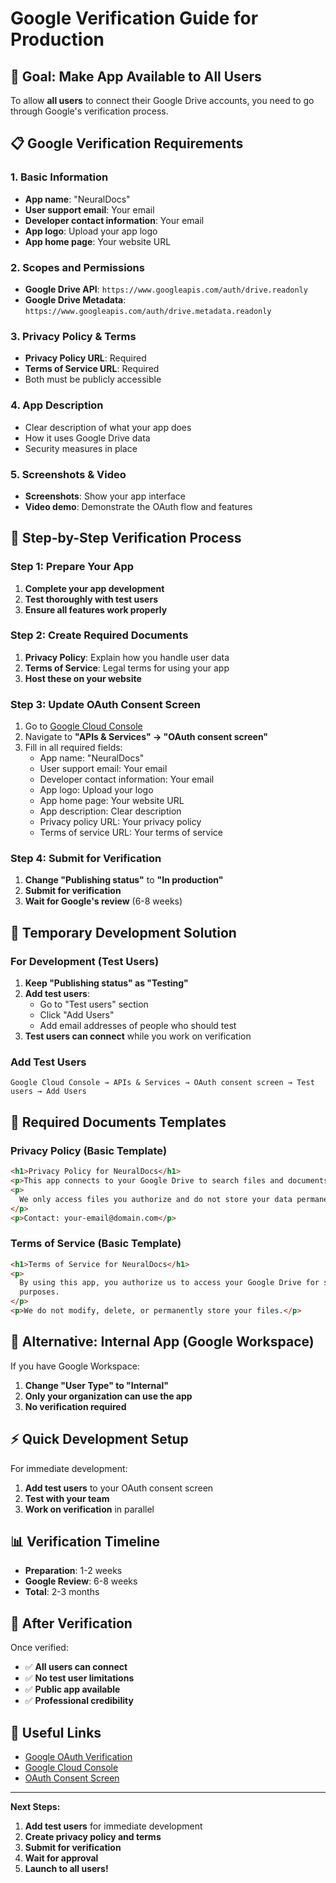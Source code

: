 # Google Verification Guide for Production

## 🎯 **Goal: Make App Available to All Users**

To allow **all users** to connect their Google Drive accounts, you need to go through Google's verification process.

## 📋 **Google Verification Requirements**

### **1. Basic Information**

- **App name**: "NeuralDocs"
- **User support email**: Your email
- **Developer contact information**: Your email
- **App logo**: Upload your app logo
- **App home page**: Your website URL

### **2. Scopes and Permissions**

- **Google Drive API**: `https://www.googleapis.com/auth/drive.readonly`
- **Google Drive Metadata**: `https://www.googleapis.com/auth/drive.metadata.readonly`

### **3. Privacy Policy & Terms**

- **Privacy Policy URL**: Required
- **Terms of Service URL**: Required
- Both must be publicly accessible

### **4. App Description**

- Clear description of what your app does
- How it uses Google Drive data
- Security measures in place

### **5. Screenshots & Video**

- **Screenshots**: Show your app interface
- **Video demo**: Demonstrate the OAuth flow and features

## 🚀 **Step-by-Step Verification Process**

### **Step 1: Prepare Your App**

1. **Complete your app development**
2. **Test thoroughly with test users**
3. **Ensure all features work properly**

### **Step 2: Create Required Documents**

1. **Privacy Policy**: Explain how you handle user data
2. **Terms of Service**: Legal terms for using your app
3. **Host these on your website**

### **Step 3: Update OAuth Consent Screen**

1. Go to [Google Cloud Console](https://console.cloud.google.com/)
2. Navigate to **"APIs & Services" → "OAuth consent screen"**
3. Fill in all required fields:
   - App name: "NeuralDocs"
   - User support email: Your email
   - Developer contact information: Your email
   - App logo: Upload your logo
   - App home page: Your website URL
   - App description: Clear description
   - Privacy policy URL: Your privacy policy
   - Terms of service URL: Your terms of service

### **Step 4: Submit for Verification**

1. **Change "Publishing status"** to **"In production"**
2. **Submit for verification**
3. **Wait for Google's review** (6-8 weeks)

## 🔧 **Temporary Development Solution**

### **For Development (Test Users)**

1. **Keep "Publishing status" as "Testing"**
2. **Add test users**:
   - Go to "Test users" section
   - Click "Add Users"
   - Add email addresses of people who should test
3. **Test users can connect** while you work on verification

### **Add Test Users**

```
Google Cloud Console → APIs & Services → OAuth consent screen → Test users → Add Users
```

## 📝 **Required Documents Templates**

### **Privacy Policy (Basic Template)**

```html
<h1>Privacy Policy for NeuralDocs</h1>
<p>This app connects to your Google Drive to search files and documents.</p>
<p>
  We only access files you authorize and do not store your data permanently.
</p>
<p>Contact: your-email@domain.com</p>
```

### **Terms of Service (Basic Template)**

```html
<h1>Terms of Service for NeuralDocs</h1>
<p>
  By using this app, you authorize us to access your Google Drive for search
  purposes.
</p>
<p>We do not modify, delete, or permanently store your files.</p>
```

## 🎯 **Alternative: Internal App (Google Workspace)**

If you have Google Workspace:

1. **Change "User Type" to "Internal"**
2. **Only your organization can use the app**
3. **No verification required**

## ⚡ **Quick Development Setup**

For immediate development:

1. **Add test users** to your OAuth consent screen
2. **Test with your team**
3. **Work on verification** in parallel

## 📊 **Verification Timeline**

- **Preparation**: 1-2 weeks
- **Google Review**: 6-8 weeks
- **Total**: 2-3 months

## 🎉 **After Verification**

Once verified:

- ✅ **All users can connect**
- ✅ **No test user limitations**
- ✅ **Public app available**
- ✅ **Professional credibility**

## 🔗 **Useful Links**

- [Google OAuth Verification](https://support.google.com/cloud/answer/9110914)
- [Google Cloud Console](https://console.cloud.google.com/)
- [OAuth Consent Screen](https://console.cloud.google.com/apis/credentials/consent)

---

**Next Steps:**

1. **Add test users** for immediate development
2. **Create privacy policy and terms**
3. **Submit for verification**
4. **Wait for approval**
5. **Launch to all users!**
